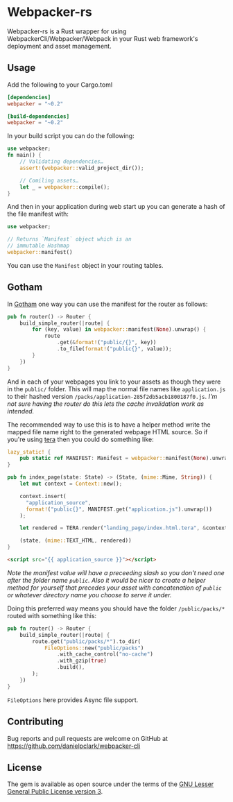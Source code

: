 # Webpacker-rs

Webpacker-rs is a Rust wrapper for using WebpackerCli/Webpacker/Webpack in your Rust web
framework's deployment and asset management.

## Usage

Add the following to your Cargo.toml

```toml
[dependencies]
webpacker = "~0.2"

[build-dependencies]
webpacker = "~0.2"
```

In your build script you can do the following:

```rust
use webpacker;
fn main() {
    // Validating dependencies…
    assert!(webpacker::valid_project_dir());

    // Comiling assets…
    let _ = webpacker::compile();
}
```

And then in your application during web start up you can generate
a hash of the file manifest with:

```rust
use webpacker;

// Returns `Manifest` object which is an
// immutable Hashmap
webpacker::manifest()
```

You can use the `Manifest` object in your routing tables.

## Gotham

In [Gotham](https://gotham.rs/) one way you can use the manifest for the router as follows:

```rust
pub fn router() -> Router {
    build_simple_router(|route| {
        for (key, value) in webpacker::manifest(None).unwrap() {
            route
                .get(&format!("public/{}", key))
                .to_file(format!("public{}", value));
        }
    })
}
```

And in each of your webpages you link to your assets as though they were in the `public/` folder. 
This will map the normal file names like `application.js` to their hashed version
`/packs/application-285f2db5acb1800187f0.js`.  _I'm not sure having the router do this lets the cache
invalidation work as intended._

The recommended way to use this is to have a helper method write the mapped file name right to
the generated webpage HTML source.  So if you're using [tera](https://github.com/Keats/tera) then you
could do something like:

```rust
lazy_static! {
    pub static ref MANIFEST: Manifest = webpacker::manifest(None).unwrap();
}

pub fn index_page(state: State) -> (State, (mime::Mime, String)) {
    let mut context = Context::new();

    context.insert(
      "application_source",
      format!("public{}", MANIFEST.get("application.js").unwrap())
    );

    let rendered = TERA.render("landing_page/index.html.tera", &context).unwrap();

    (state, (mime::TEXT_HTML, rendered))
}
```

```html
<script src="{{ application_source }}"></script>
```


_Note the manifest value will have a preceeding slash so you don't need one after the folder name `public`.
Also it would be nicer to create a helper method for yourself that precedes your asset with concatenation of
`public` or whatever directory name you choose to serve it under._

Doing this preferred way means you should have the folder `/public/packs/*` routed with something like this:

```rust
pub fn router() -> Router {
    build_simple_router(|route| {
        route.get("public/packs/*").to_dir(
            FileOptions::new("public/packs")
                .with_cache_control("no-cache")
                .with_gzip(true)
                .build(),
        );
    })  
}
```

`FileOptions` here provides Async file support.

## Contributing

Bug reports and pull requests are welcome on GitHub at https://github.com/danielpclark/webpacker-cli


## License

The gem is available as open source under the terms of the [GNU Lesser General Public License version 3](https://opensource.org/licenses/LGPL-3.0).
